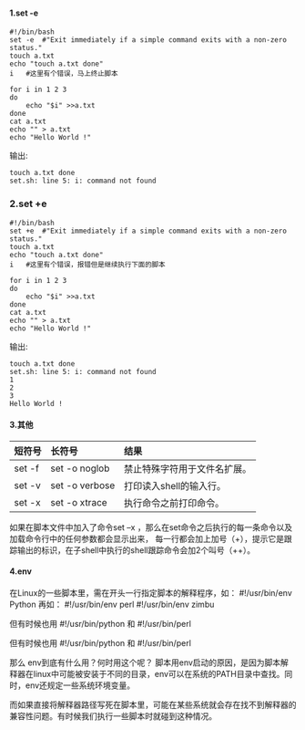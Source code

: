 
#### 1.set -e

```shell
#!/bin/bash
set -e  #"Exit immediately if a simple command exits with a non-zero status."
touch a.txt
echo "touch a.txt done"
i   #这里有个错误，马上终止脚本

for i in 1 2 3
do 
    echo "$i" >>a.txt
done
cat a.txt
echo "" > a.txt
echo "Hello World !" 
```

输出:
```
touch a.txt done
set.sh: line 5: i: command not found
```

### 2.set +e

```shell
#!/bin/bash
set +e  #"Exit immediately if a simple command exits with a non-zero status."
touch a.txt
echo "touch a.txt done"
i   #这里有个错误，报错但是继续执行下面的脚本

for i in 1 2 3
do 
    echo "$i" >>a.txt
done
cat a.txt
echo "" > a.txt
echo "Hello World !" 
```

输出:

```
touch a.txt done
set.sh: line 5: i: command not found
1
2
3
Hello World !
```

#### 3.其他

|短符号| 长符号 | 结果|
| ------------- |:------------- | :----- |
|set -f| set -o noglob|禁止特殊字符用于文件名扩展。|
|set -v| set -o verbose|打印读入shell的输入行。|
|set -x| set -o xtrace	|执行命令之前打印命令。|


如果在脚本文件中加入了命令set –x ，那么在set命令之后执行的每一条命令以及加载命令行中的任何参数都会显示出来，
每一行都会加上加号（+），提示它是跟踪输出的标识，在子shell中执行的shell跟踪命令会加2个叫号（++）。

#### 4.env 

在Linux的一些脚本里，需在开头一行指定脚本的解释程序，如： 
#!/usr/bin/env Python 
再如： 
#!/usr/bin/env perl 
#!/usr/bin/env zimbu 

但有时候也用 
#!/usr/bin/python 
和 
#!/usr/bin/perl 

但有时候也用 
#!/usr/bin/python 
和 
#!/usr/bin/perl 

那么 env到底有什么用？何时用这个呢？ 
脚本用env启动的原因，是因为脚本解释器在linux中可能被安装于不同的目录，env可以在系统的PATH目录中查找。同时，env还规定一些系统环境变量。

而如果直接将解释器路径写死在脚本里，可能在某些系统就会存在找不到解释器的兼容性问题。有时候我们执行一些脚本时就碰到这种情况。
